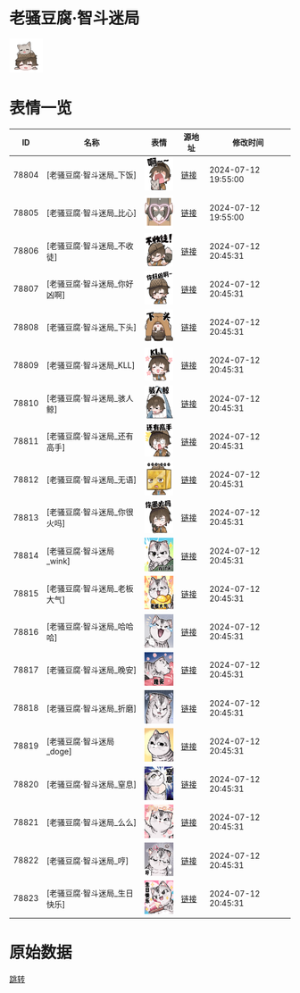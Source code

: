 # 老骚豆腐·智斗迷局

<img src="./cover.png" height="60" alt="cover" />

# 表情一览

|ID|名称|表情|源地址|修改时间|
|----|----|----|----|----|
|78804|[老骚豆腐·智斗迷局_下饭]|<img src="./pic/078804_%5B老骚豆腐·智斗迷局_下饭%5D.png" height="60" alt="下饭"/>|[链接](https://i0.hdslb.com/bfs/garb/fbcc14e40f02c342c63969340080e4a28a58059a.png)|2024-07-12 19:55:00|
|78805|[老骚豆腐·智斗迷局_比心]|<img src="./pic/078805_%5B老骚豆腐·智斗迷局_比心%5D.png" height="60" alt="比心"/>|[链接](https://i0.hdslb.com/bfs/garb/0cc0837ed869ae5101c5a8b0aaa2926c5f8f8007.png)|2024-07-12 19:55:00|
|78806|[老骚豆腐·智斗迷局_不收徒]|<img src="./pic/078806_%5B老骚豆腐·智斗迷局_不收徒%5D.png" height="60" alt="不收徒"/>|[链接](https://i0.hdslb.com/bfs/garb/238a251c50e1e16188cb662bdf28760439097505.png)|2024-07-12 20:45:31|
|78807|[老骚豆腐·智斗迷局_你好凶啊]|<img src="./pic/078807_%5B老骚豆腐·智斗迷局_你好凶啊%5D.png" height="60" alt="你好凶啊"/>|[链接](https://i0.hdslb.com/bfs/garb/6f4d873fad980031f6374fbc1e0d9b3699836007.png)|2024-07-12 20:45:31|
|78808|[老骚豆腐·智斗迷局_下头]|<img src="./pic/078808_%5B老骚豆腐·智斗迷局_下头%5D.png" height="60" alt="下头"/>|[链接](https://i0.hdslb.com/bfs/garb/8bbba6e9177f86c63ef9dac02937926b4161bf71.png)|2024-07-12 20:45:31|
|78809|[老骚豆腐·智斗迷局_KLL]|<img src="./pic/078809_%5B老骚豆腐·智斗迷局_KLL%5D.png" height="60" alt="KLL"/>|[链接](https://i0.hdslb.com/bfs/garb/162c49b08e55b8016735bc90526763212e488ea3.png)|2024-07-12 20:45:31|
|78810|[老骚豆腐·智斗迷局_骇人鲸]|<img src="./pic/078810_%5B老骚豆腐·智斗迷局_骇人鲸%5D.png" height="60" alt="骇人鲸"/>|[链接](https://i0.hdslb.com/bfs/garb/7e5cedca4a424193a0ecbc068a0df32db29cec0c.png)|2024-07-12 20:45:31|
|78811|[老骚豆腐·智斗迷局_还有高手]|<img src="./pic/078811_%5B老骚豆腐·智斗迷局_还有高手%5D.png" height="60" alt="还有高手"/>|[链接](https://i0.hdslb.com/bfs/garb/e98177482454486c971d1bc5f9386f79b3559418.png)|2024-07-12 20:45:31|
|78812|[老骚豆腐·智斗迷局_无语]|<img src="./pic/078812_%5B老骚豆腐·智斗迷局_无语%5D.png" height="60" alt="无语"/>|[链接](https://i0.hdslb.com/bfs/garb/dd24190c7203e910c5e4a7d7bfd2da54633e329c.png)|2024-07-12 20:45:31|
|78813|[老骚豆腐·智斗迷局_你很火吗]|<img src="./pic/078813_%5B老骚豆腐·智斗迷局_你很火吗%5D.png" height="60" alt="你很火吗"/>|[链接](https://i0.hdslb.com/bfs/garb/269138b6872fe9dec9527fe03641c8ae8d53a121.png)|2024-07-12 20:45:31|
|78814|[老骚豆腐·智斗迷局_wink]|<img src="./pic/078814_%5B老骚豆腐·智斗迷局_wink%5D.png" height="60" alt="wink"/>|[链接](https://i0.hdslb.com/bfs/garb/fb903fc43e3fc598840595c31de25c72960a17e5.png)|2024-07-12 20:45:31|
|78815|[老骚豆腐·智斗迷局_老板大气]|<img src="./pic/078815_%5B老骚豆腐·智斗迷局_老板大气%5D.png" height="60" alt="老板大气"/>|[链接](https://i0.hdslb.com/bfs/garb/efa53996399c4b4c7ac2d511e86cbac62ea03287.png)|2024-07-12 20:45:31|
|78816|[老骚豆腐·智斗迷局_哈哈哈]|<img src="./pic/078816_%5B老骚豆腐·智斗迷局_哈哈哈%5D.png" height="60" alt="哈哈哈"/>|[链接](https://i0.hdslb.com/bfs/garb/f5fd4a9f646e262e8b9a2575932a19c432994c88.png)|2024-07-12 20:45:31|
|78817|[老骚豆腐·智斗迷局_晚安]|<img src="./pic/078817_%5B老骚豆腐·智斗迷局_晚安%5D.png" height="60" alt="晚安"/>|[链接](https://i0.hdslb.com/bfs/garb/9708469ec15f4ed0b72a2d3eeb31e1f9e7a32238.png)|2024-07-12 20:45:31|
|78818|[老骚豆腐·智斗迷局_折磨]|<img src="./pic/078818_%5B老骚豆腐·智斗迷局_折磨%5D.png" height="60" alt="折磨"/>|[链接](https://i0.hdslb.com/bfs/garb/6bb1c2e8e3f2046f6477bbaae954311f543ab039.png)|2024-07-12 20:45:31|
|78819|[老骚豆腐·智斗迷局_doge]|<img src="./pic/078819_%5B老骚豆腐·智斗迷局_doge%5D.png" height="60" alt="doge"/>|[链接](https://i0.hdslb.com/bfs/garb/d34de7342190ea0b7208b2cbcab9174f61968fc6.png)|2024-07-12 20:45:31|
|78820|[老骚豆腐·智斗迷局_窒息]|<img src="./pic/078820_%5B老骚豆腐·智斗迷局_窒息%5D.png" height="60" alt="窒息"/>|[链接](https://i0.hdslb.com/bfs/garb/57cd4d2394cc5e472c044210c496cad197fa9fc7.png)|2024-07-12 20:45:31|
|78821|[老骚豆腐·智斗迷局_么么]|<img src="./pic/078821_%5B老骚豆腐·智斗迷局_么么%5D.png" height="60" alt="么么"/>|[链接](https://i0.hdslb.com/bfs/garb/807b87b174f264c06ba6d2d5b3cc778a3a5023b9.png)|2024-07-12 20:45:31|
|78822|[老骚豆腐·智斗迷局_哼]|<img src="./pic/078822_%5B老骚豆腐·智斗迷局_哼%5D.png" height="60" alt="哼"/>|[链接](https://i0.hdslb.com/bfs/garb/f83bf44df09327e46d0c7a4c0b461b0da12283ef.png)|2024-07-12 20:45:31|
|78823|[老骚豆腐·智斗迷局_生日快乐]|<img src="./pic/078823_%5B老骚豆腐·智斗迷局_生日快乐%5D.png" height="60" alt="生日快乐"/>|[链接](https://i0.hdslb.com/bfs/garb/8cdc674435a2a0b2b0027e03e26fe8297f03def0.png)|2024-07-12 20:45:31|

# 原始数据

[跳转](./raw.json)

